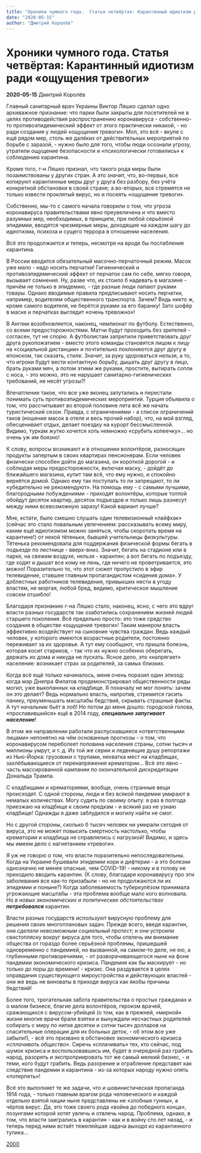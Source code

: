 ```yaml
---
title: "Хроники чумного года.  Статья четвёртая: Карантинный идиотизм ради «ощущения тревоги»"
date: "2020-05-15"
author: "Дмитрий Королёв"
---
```


# Хроники чумного года.  Статья четвёртая: Карантинный идиотизм ради «ощущения тревоги»

**2020-05-15** Дмитрий Королёв

Главный санитарный врач Украины Виктор Ляшко сделал одно архиважное признание: что парки были закрыты для посетителей не в целях противодействия распространению коронавируса - собственно-то противоэпидемический эффект от этого практически никакой, - но ради создания у людей *«ощущения тревоги»*. Мол, это всё - вкупе с ещё рядом мер, столь же далёких от действительных мероприятий по борьбе с заразой, - нужно было для того, чтобы люди осознали угрозу, утратили ощущение безопасности и «психологически готовились» к соблюдению карантина.

Кроме того, г-н Ляшко признал, что такого рода меры были позаимствованы у других стран. А это значит, что, во-первых, все копируют карантинные меры друг у друга без разбору, без учёта конкретной обстановки в своей стране; а во-вторых, все стремятся не только извести проклятый вирус, но и посеять «ощущение тревоги».

Собственно, мы-то с самого начала говорили о том, что угроза коронавируса правительствами явно преувеличена и что вместо разумных мер, необходимых, в принципе, при любой серьёзной эпидемии, вводятся чрезмерные меры, доходящие на каждом шагу до идиотизма, психоза и сущего террора в отношении населения.

Всё это продолжается и теперь, несмотря на вроде бы послабления карантина.

В России вводится обязательный масочно-перчаточный режим. Масок уже мало - надо носить перчатки! Гигиенический и противоэпидемический эффект от перчаток сам по себе, мягко говоря, вызывает сомнения. Ну, разве что, их стоило б надевать в магазине - причём не только в эпидемию, - где разные люди лапают руками товары. Однако вводимые правила предписывают носить перчатки, например, водителям общественного транспорта. Зачем? Ведь никто ж, кроме самого водителя, не берётся руками за его баранку! Зато шофёр в маске и перчатках выглядит «очень тревожно»!

В Англии возобновляется, наконец, чемпионат по футболу. Естественно, со всеми предосторожностями. Матчи будут проходить без зрителей - согласен, тут не спорю. А футболистам запретили приветствовать друг друга рукопожатием - вместо этого команды становятся лицом к лицу на «социальной дистанции» и почтительно поклоняются друг другу в японском, так сказать, стиле. Значит, за руку здороваться нельзя, а то, что игроки будут вести контактную борьбу, дышать друг другу в лицо, брать руками мяч, а потом этими же руками, простите, вытирать сопли с носа, - это можно, это не нарушает санитарно-гигиенических требований, не несёт угрозы?!

Впечатление такое, что все уже вконец запутались и перестали понимать суть противоэпидемических мероприятий. Турция объявила о том, что рассчитывает во второй половине лета всё же начать туристический сезон. Правда, с ограничениями - а список ограничений таков (ношение масок в отеле и весь прочий набор), что, на мой взгляд, обесценивает отдых, делает поездку на курорт бессмысленной. Видимо, туркам жутко хочется хоть немножко «срубить копеечку»... но очень уж им боязно!

К слову, вопросы возникают и в отношении волонтёров, разносящих продукты запертым в своих квартирах пенсионерам. Если человек физически способен дойти до магазина, он короткой дорогой - и соблюдая меры предосторожности, включая маску, - дойдёт до ближайшего магазина, купит там всё, что ему нужно, и спокойно вернётся домой. Однако ему так поступать то ли запрещают, то ли «убедительно не рекомендуют». На помощь ему - с самыми лучшими, благородными побуждениями - приходят волонтёры, которые толпой обойдут десяток квартир, десяток подъездов и только лишь разнесут между ними всевозможную заразу! Какой вариант лучше?

Мне, кстати, было смешно слушать один телевизионный «лайфхак» (сейчас это стало повальным увлечением: рассказывать всему миру, каким ещё идиотизмом можно заняться, чтобы скоротать время на карантине!) от некой тётеньки, бывшей учительницы физкультуры. Тётенька рекомендовала для поддержания физической формы бегать в подъезде по лестнице - вверх-вниз. Значит, бегать на стадионе или в парке, на свежем воздухе, нельзя - карантин; а вот бегать по подъезду, где ходят и дышат все кому не лень, где ничего не проветривается, это можно! Поразительно то, что этот сюжет пропустило в эфир телевидение, ставшее главным пропагандистом «сидения дома». У доблестных работников телевидения, привыкших нести в угоду властям, не моргая, любой бред, видимо, критическое мышление совсем отшибло!

Благодаря признанию г-на Ляшко стало, наконец, ясно, с чего это вдруг власти разных государств так озаботились сохранением жизней людей старшего поколения. Всё предельно просто: это тоже средство создания в обществе «ощущения тревоги»! Таким манером власть эффективно воздействует на сыновние чувства граждан. Ведь каждый человек, у которого имеются возрастные родители, постоянно переживает за их здоровье. А тут ему сообщают, что пришла болезнь, которая косит стариков, - так что их нужно особенно оберегать, держать их дома и никуда не пускать. Ясное дело, это «напрягает» население: возникает страх за родителей, за самых близких.

Когда всё ещё только начиналось, меня очень поразил один эпизод: когда мэр Днепра Филатов продемонстрировал общественности ряды могил, уже выкопанных на кладбище. Я поначалу не мог понять: зачем он это делает? Ведь нормально власть, напротив, стремится гасить панику, преуменьшать масштабы бедствий, скрывать страшные факты. А тут начальник бьёт в лоб! Но потом до меня дошло: городской голова, «прославившийся» ещё в 2014 году, ***специально запугивает население***!

В этом же направлении работали распускавшиеся «ответственными лицами» непонятно на чём основанные прогнозы - о том, что коронавирусом переболеет половина населения страны, сотни тысяч и миллионы умрут, и т. д. Из той же серии и леденящие душу репортажи из Нью-Йорка: грузовики с трупами, нехватка мест на кладбищах, захлёбывающиеся от перенапряжения крематории... Всё это явно - часть массированной кампании по окончательной дискредитации Дональда Трампа.

С кладбищами и крематориями, вообще, очень странные вещи происходят. С одной стороны, люди и без всякой пандемии умирают в немалых количествах. Могу судить по своему опыту: я раз в полгода приезжаю на кладбище к своим предкам - и всякий раз не узнаю кладбище! Однажды я даже заблудился и могилу найти не смог.

Но с другой стороны, сколько б тысяч человек ни умирали сегодня от вируса, это не может повысить смертность настолько, чтобы крематории и кладбища не справлялись с нагрузкой! Видимо, и здесь мы имеем дело с нагнетанием «тревоги».

Я уж не говорю о том, что власти поразительно непоследовательны. Когда на Украине бушевали эпидемии кори и дифтерии - а это болезни однозначно не менее опасные, чем COVID-19! - никому и в голову не приходило вводить карантин. (К слову, благодаря коронавирусу про эти заболевания все как-то призабыли - но не продолжаются ли их эпидемии и поныне?) Когда заболеваемость туберкулёзом принимала угрожающие масштабы - эта проблема вообще мало кого волновала. Но *в новых экономических и политических обстоятельствах* ***потребовался*** карантин.

Власти разных государств используют вирусную проблему для решения своих многоплановых задач. Прежде всего, введя карантин, они *сделали невозможным социальный протест*; и они устроили свистопляску вокруг вируса для того, чтобы отвлечь им внимание общества от гораздо более серьёзной проблемы, пришедшей одновременно с пандемией, но вызванной, на самом-то деле, не ею, а глубинными противоречиями, - от разворачивающегося ныне на фоне пандемии экономического кризиса. Пандемия как бы маскирует - но только до поры до времени! - кризис. Она раздувается в целях оправдания существующего мироустройства и действующих властей - они же ведь не виноваты в приходе вируса как якобы причины бедствий!

Более того, трогательная забота правительства о простых гражданах и о малом бизнесе, благие дела волонтёров, героизм врачей, сражающихся с вирусом-убийцей (о том, как в прежней, «мирной» жизни многие врачи брали взятки и вынуждали несчастных родителей собирать с миру по нитке десятки и сотни тысяч долларов на спасительные операции для их больных деток, - об этом все уже забыли!), - всё это призвано в обстановке экономического кризиса *«сплачивать общество»*. Сиречь «сплачивать» тех, кто сейчас, под шумок кризиса и воспользовавшись им, будет в очередной раз грабить народ, разорять и экспроприировать тот же самый мелкий бизнес, - и теми, кого будут грабить. Ведь разорение и ограбление представят как следствие пандемии и карантина - из-за которых народу нужно опять «потерпеть»!

Всё это выполняет те же задачи, что и шовинистическая пропаганда 1914 года, - только главным врагом рода человеческого и каждой отдельно взятой нации ныне представлены не «злобные гунны», а чёртов вирус. Да, это тоже своего рода «война до победного конца», лозунгами которой хотят увлечь и отвлечь народ. Проблема, однако, в том, что власти заигрались в карантин - как и в войну сто лет назад, - и теперь перед ними встаёт тяжелейшая задача *выхода* из карантинного тупика...

[2000](https://www.2000.ua/v-nomere/forum/hroniki-chumnogo-goda_forum/karantin-radi-oshushenija-trevogi-.htm)